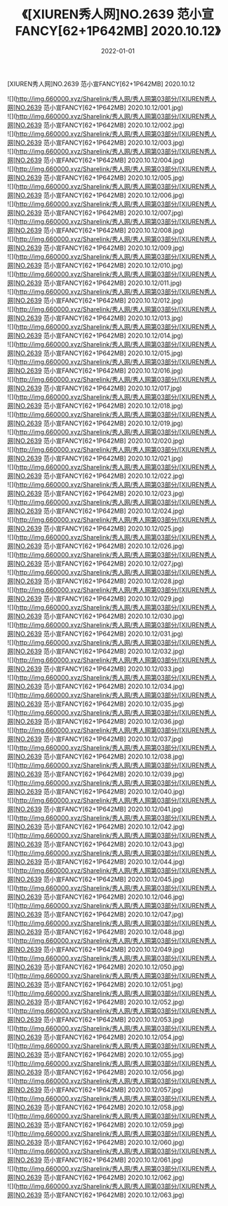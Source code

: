 ﻿---
layout: post
title:  《[XIUREN秀人网]NO.2639 范小宣FANCY[62+1P642MB] 2020.10.12》
date:   2022-01-01
img: http://img.660000.xyz/Sharelink/秀人网/秀人网第03部分/[XIUREN秀人网]NO.2639 范小宣FANCY[62+1P642MB] 2020.10.12/000.jpg
categories: [美女, 清纯, 唯美]
---

[XIUREN秀人网]NO.2639 范小宣FANCY[62+1P642MB] 2020.10.12

 ![](http://img.660000.xyz/Sharelink/秀人网/秀人网第03部分/[XIUREN秀人网]NO.2639 范小宣FANCY[62+1P642MB] 2020.10.12/001.jpg) <br>![](http://img.660000.xyz/Sharelink/秀人网/秀人网第03部分/[XIUREN秀人网]NO.2639 范小宣FANCY[62+1P642MB] 2020.10.12/002.jpg) <br>![](http://img.660000.xyz/Sharelink/秀人网/秀人网第03部分/[XIUREN秀人网]NO.2639 范小宣FANCY[62+1P642MB] 2020.10.12/003.jpg) <br>![](http://img.660000.xyz/Sharelink/秀人网/秀人网第03部分/[XIUREN秀人网]NO.2639 范小宣FANCY[62+1P642MB] 2020.10.12/004.jpg) <br>![](http://img.660000.xyz/Sharelink/秀人网/秀人网第03部分/[XIUREN秀人网]NO.2639 范小宣FANCY[62+1P642MB] 2020.10.12/005.jpg) <br>![](http://img.660000.xyz/Sharelink/秀人网/秀人网第03部分/[XIUREN秀人网]NO.2639 范小宣FANCY[62+1P642MB] 2020.10.12/006.jpg) <br>![](http://img.660000.xyz/Sharelink/秀人网/秀人网第03部分/[XIUREN秀人网]NO.2639 范小宣FANCY[62+1P642MB] 2020.10.12/007.jpg) <br>![](http://img.660000.xyz/Sharelink/秀人网/秀人网第03部分/[XIUREN秀人网]NO.2639 范小宣FANCY[62+1P642MB] 2020.10.12/008.jpg) <br>![](http://img.660000.xyz/Sharelink/秀人网/秀人网第03部分/[XIUREN秀人网]NO.2639 范小宣FANCY[62+1P642MB] 2020.10.12/009.jpg) <br>![](http://img.660000.xyz/Sharelink/秀人网/秀人网第03部分/[XIUREN秀人网]NO.2639 范小宣FANCY[62+1P642MB] 2020.10.12/010.jpg) <br>![](http://img.660000.xyz/Sharelink/秀人网/秀人网第03部分/[XIUREN秀人网]NO.2639 范小宣FANCY[62+1P642MB] 2020.10.12/011.jpg) <br>![](http://img.660000.xyz/Sharelink/秀人网/秀人网第03部分/[XIUREN秀人网]NO.2639 范小宣FANCY[62+1P642MB] 2020.10.12/012.jpg) <br>![](http://img.660000.xyz/Sharelink/秀人网/秀人网第03部分/[XIUREN秀人网]NO.2639 范小宣FANCY[62+1P642MB] 2020.10.12/013.jpg) <br>![](http://img.660000.xyz/Sharelink/秀人网/秀人网第03部分/[XIUREN秀人网]NO.2639 范小宣FANCY[62+1P642MB] 2020.10.12/014.jpg) <br>![](http://img.660000.xyz/Sharelink/秀人网/秀人网第03部分/[XIUREN秀人网]NO.2639 范小宣FANCY[62+1P642MB] 2020.10.12/015.jpg) <br>![](http://img.660000.xyz/Sharelink/秀人网/秀人网第03部分/[XIUREN秀人网]NO.2639 范小宣FANCY[62+1P642MB] 2020.10.12/016.jpg) <br>![](http://img.660000.xyz/Sharelink/秀人网/秀人网第03部分/[XIUREN秀人网]NO.2639 范小宣FANCY[62+1P642MB] 2020.10.12/017.jpg) <br>![](http://img.660000.xyz/Sharelink/秀人网/秀人网第03部分/[XIUREN秀人网]NO.2639 范小宣FANCY[62+1P642MB] 2020.10.12/018.jpg) <br>![](http://img.660000.xyz/Sharelink/秀人网/秀人网第03部分/[XIUREN秀人网]NO.2639 范小宣FANCY[62+1P642MB] 2020.10.12/019.jpg) <br>![](http://img.660000.xyz/Sharelink/秀人网/秀人网第03部分/[XIUREN秀人网]NO.2639 范小宣FANCY[62+1P642MB] 2020.10.12/020.jpg) <br>![](http://img.660000.xyz/Sharelink/秀人网/秀人网第03部分/[XIUREN秀人网]NO.2639 范小宣FANCY[62+1P642MB] 2020.10.12/021.jpg) <br>![](http://img.660000.xyz/Sharelink/秀人网/秀人网第03部分/[XIUREN秀人网]NO.2639 范小宣FANCY[62+1P642MB] 2020.10.12/022.jpg) <br>![](http://img.660000.xyz/Sharelink/秀人网/秀人网第03部分/[XIUREN秀人网]NO.2639 范小宣FANCY[62+1P642MB] 2020.10.12/023.jpg) <br>![](http://img.660000.xyz/Sharelink/秀人网/秀人网第03部分/[XIUREN秀人网]NO.2639 范小宣FANCY[62+1P642MB] 2020.10.12/024.jpg) <br>![](http://img.660000.xyz/Sharelink/秀人网/秀人网第03部分/[XIUREN秀人网]NO.2639 范小宣FANCY[62+1P642MB] 2020.10.12/025.jpg) <br>![](http://img.660000.xyz/Sharelink/秀人网/秀人网第03部分/[XIUREN秀人网]NO.2639 范小宣FANCY[62+1P642MB] 2020.10.12/026.jpg) <br>![](http://img.660000.xyz/Sharelink/秀人网/秀人网第03部分/[XIUREN秀人网]NO.2639 范小宣FANCY[62+1P642MB] 2020.10.12/027.jpg) <br>![](http://img.660000.xyz/Sharelink/秀人网/秀人网第03部分/[XIUREN秀人网]NO.2639 范小宣FANCY[62+1P642MB] 2020.10.12/028.jpg) <br>![](http://img.660000.xyz/Sharelink/秀人网/秀人网第03部分/[XIUREN秀人网]NO.2639 范小宣FANCY[62+1P642MB] 2020.10.12/029.jpg) <br>![](http://img.660000.xyz/Sharelink/秀人网/秀人网第03部分/[XIUREN秀人网]NO.2639 范小宣FANCY[62+1P642MB] 2020.10.12/030.jpg) <br>![](http://img.660000.xyz/Sharelink/秀人网/秀人网第03部分/[XIUREN秀人网]NO.2639 范小宣FANCY[62+1P642MB] 2020.10.12/031.jpg) <br>![](http://img.660000.xyz/Sharelink/秀人网/秀人网第03部分/[XIUREN秀人网]NO.2639 范小宣FANCY[62+1P642MB] 2020.10.12/032.jpg) <br>![](http://img.660000.xyz/Sharelink/秀人网/秀人网第03部分/[XIUREN秀人网]NO.2639 范小宣FANCY[62+1P642MB] 2020.10.12/033.jpg) <br>![](http://img.660000.xyz/Sharelink/秀人网/秀人网第03部分/[XIUREN秀人网]NO.2639 范小宣FANCY[62+1P642MB] 2020.10.12/034.jpg) <br>![](http://img.660000.xyz/Sharelink/秀人网/秀人网第03部分/[XIUREN秀人网]NO.2639 范小宣FANCY[62+1P642MB] 2020.10.12/035.jpg) <br>![](http://img.660000.xyz/Sharelink/秀人网/秀人网第03部分/[XIUREN秀人网]NO.2639 范小宣FANCY[62+1P642MB] 2020.10.12/036.jpg) <br>![](http://img.660000.xyz/Sharelink/秀人网/秀人网第03部分/[XIUREN秀人网]NO.2639 范小宣FANCY[62+1P642MB] 2020.10.12/037.jpg) <br>![](http://img.660000.xyz/Sharelink/秀人网/秀人网第03部分/[XIUREN秀人网]NO.2639 范小宣FANCY[62+1P642MB] 2020.10.12/038.jpg) <br>![](http://img.660000.xyz/Sharelink/秀人网/秀人网第03部分/[XIUREN秀人网]NO.2639 范小宣FANCY[62+1P642MB] 2020.10.12/039.jpg) <br>![](http://img.660000.xyz/Sharelink/秀人网/秀人网第03部分/[XIUREN秀人网]NO.2639 范小宣FANCY[62+1P642MB] 2020.10.12/040.jpg) <br>![](http://img.660000.xyz/Sharelink/秀人网/秀人网第03部分/[XIUREN秀人网]NO.2639 范小宣FANCY[62+1P642MB] 2020.10.12/041.jpg) <br>![](http://img.660000.xyz/Sharelink/秀人网/秀人网第03部分/[XIUREN秀人网]NO.2639 范小宣FANCY[62+1P642MB] 2020.10.12/042.jpg) <br>![](http://img.660000.xyz/Sharelink/秀人网/秀人网第03部分/[XIUREN秀人网]NO.2639 范小宣FANCY[62+1P642MB] 2020.10.12/043.jpg) <br>![](http://img.660000.xyz/Sharelink/秀人网/秀人网第03部分/[XIUREN秀人网]NO.2639 范小宣FANCY[62+1P642MB] 2020.10.12/044.jpg) <br>![](http://img.660000.xyz/Sharelink/秀人网/秀人网第03部分/[XIUREN秀人网]NO.2639 范小宣FANCY[62+1P642MB] 2020.10.12/045.jpg) <br>![](http://img.660000.xyz/Sharelink/秀人网/秀人网第03部分/[XIUREN秀人网]NO.2639 范小宣FANCY[62+1P642MB] 2020.10.12/046.jpg) <br>![](http://img.660000.xyz/Sharelink/秀人网/秀人网第03部分/[XIUREN秀人网]NO.2639 范小宣FANCY[62+1P642MB] 2020.10.12/047.jpg) <br>![](http://img.660000.xyz/Sharelink/秀人网/秀人网第03部分/[XIUREN秀人网]NO.2639 范小宣FANCY[62+1P642MB] 2020.10.12/048.jpg) <br>![](http://img.660000.xyz/Sharelink/秀人网/秀人网第03部分/[XIUREN秀人网]NO.2639 范小宣FANCY[62+1P642MB] 2020.10.12/049.jpg) <br>![](http://img.660000.xyz/Sharelink/秀人网/秀人网第03部分/[XIUREN秀人网]NO.2639 范小宣FANCY[62+1P642MB] 2020.10.12/050.jpg) <br>![](http://img.660000.xyz/Sharelink/秀人网/秀人网第03部分/[XIUREN秀人网]NO.2639 范小宣FANCY[62+1P642MB] 2020.10.12/051.jpg) <br>![](http://img.660000.xyz/Sharelink/秀人网/秀人网第03部分/[XIUREN秀人网]NO.2639 范小宣FANCY[62+1P642MB] 2020.10.12/052.jpg) <br>![](http://img.660000.xyz/Sharelink/秀人网/秀人网第03部分/[XIUREN秀人网]NO.2639 范小宣FANCY[62+1P642MB] 2020.10.12/053.jpg) <br>![](http://img.660000.xyz/Sharelink/秀人网/秀人网第03部分/[XIUREN秀人网]NO.2639 范小宣FANCY[62+1P642MB] 2020.10.12/054.jpg) <br>![](http://img.660000.xyz/Sharelink/秀人网/秀人网第03部分/[XIUREN秀人网]NO.2639 范小宣FANCY[62+1P642MB] 2020.10.12/055.jpg) <br>![](http://img.660000.xyz/Sharelink/秀人网/秀人网第03部分/[XIUREN秀人网]NO.2639 范小宣FANCY[62+1P642MB] 2020.10.12/056.jpg) <br>![](http://img.660000.xyz/Sharelink/秀人网/秀人网第03部分/[XIUREN秀人网]NO.2639 范小宣FANCY[62+1P642MB] 2020.10.12/057.jpg) <br>![](http://img.660000.xyz/Sharelink/秀人网/秀人网第03部分/[XIUREN秀人网]NO.2639 范小宣FANCY[62+1P642MB] 2020.10.12/058.jpg) <br>![](http://img.660000.xyz/Sharelink/秀人网/秀人网第03部分/[XIUREN秀人网]NO.2639 范小宣FANCY[62+1P642MB] 2020.10.12/059.jpg) <br>![](http://img.660000.xyz/Sharelink/秀人网/秀人网第03部分/[XIUREN秀人网]NO.2639 范小宣FANCY[62+1P642MB] 2020.10.12/060.jpg) <br>![](http://img.660000.xyz/Sharelink/秀人网/秀人网第03部分/[XIUREN秀人网]NO.2639 范小宣FANCY[62+1P642MB] 2020.10.12/061.jpg) <br>![](http://img.660000.xyz/Sharelink/秀人网/秀人网第03部分/[XIUREN秀人网]NO.2639 范小宣FANCY[62+1P642MB] 2020.10.12/062.jpg) <br>![](http://img.660000.xyz/Sharelink/秀人网/秀人网第03部分/[XIUREN秀人网]NO.2639 范小宣FANCY[62+1P642MB] 2020.10.12/063.jpg) <br>